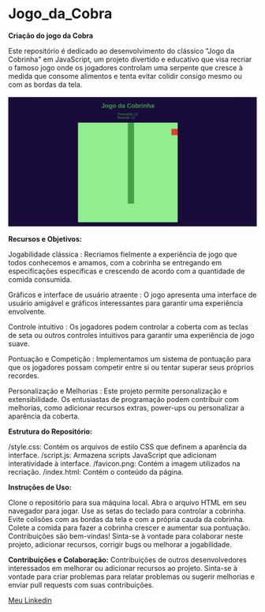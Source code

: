 # Jogo_da_Cobra

**Criação do jogo da Cobra**

Este repositório é dedicado ao desenvolvimento do clássico "Jogo da Cobrinha" em JavaScript, um projeto divertido e educativo que visa recriar o famoso jogo onde os jogadores controlam uma serpente que cresce à medida que consome alimentos e tenta evitar colidir consigo mesmo ou com as bordas da tela.

<img src="/cobrinha.png">

**Recursos e Objetivos:**

Jogabilidade clássica : Recriamos fielmente a experiência de jogo que todos conhecemos e amamos, com a cobrinha se entregando em especificações específicas e crescendo de acordo com a quantidade de comida consumida.

Gráficos e interface de usuário atraente : O jogo apresenta uma interface de usuário amigável e gráficos interessantes para garantir uma experiência envolvente.

Controle intuitivo : Os jogadores podem controlar a coberta com as teclas de seta ou outros controles intuitivos para garantir uma experiência de jogo suave.

Pontuação e Competição : Implementamos um sistema de pontuação para que os jogadores possam competir entre si ou tentar superar seus próprios recordes.

Personalização e Melhorias : Este projeto permite personalização e extensibilidade. Os entusiastas de programação podem contribuir com melhorias, como adicionar recursos extras, power-ups ou personalizar a aparência da coberta.

**Estrutura do Repositório:**

/style.css: Contém os arquivos de estilo CSS que definem a aparência da interface.
/script.js: Armazena scripts JavaScript que adicionam interatividade à interface.
/favicon.png: Contém a imagem utilizados na recriação.
/index.html: Contém o conteúdo da página.

**Instruções de Uso:**

Clone o repositório para sua máquina local.
Abra o arquivo HTML em seu navegador para jogar.
Use as setas do teclado para controlar a cobrinha.
Evite colisões com as bordas da tela e com a própria cauda da cobrinha.
Colete a comida para fazer a cobrinha crescer e aumentar sua pontuação.
Contribuições são bem-vindas! Sinta-se à vontade para colaborar neste projeto, adicionar recursos, corrigir bugs ou melhorar a jogabilidade.

**Contribuições e Colaboração:** Contribuições de outros desenvolvedores interessados ​​em melhorar ou adicionar recursos ao projeto. Sinta-se à vontade para criar problemas para relatar problemas ou sugerir melhorias e enviar pull requests com suas contribuições.

[Meu Linkedin](https://www.linkedin.com/in/vitor-augusto1/) 
